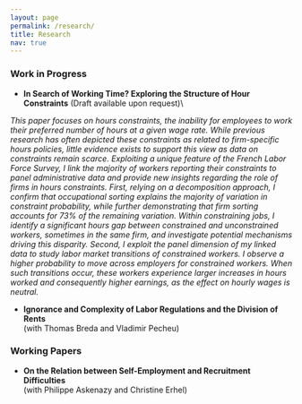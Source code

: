 ```yaml
---
layout: page
permalink: /research/
title: Research
nav: true
---
```


### Work in Progress
* **In Search of Working Time? Exploring the Structure of Hour Constraints** (Draft available upon request)\

_This paper focuses on hours constraints, the inability for employees to work their preferred number of hours at a given wage rate. While previous research has often depicted these constraints as related to firm-specific hours policies, little evidence exists to support this view as data on constraints remain scarce. Exploiting a unique feature of the French Labor Force Survey, I link the majority of workers reporting their constraints to panel administrative data and provide new insights regarding the role of firms in hours constraints. First, relying on a decomposition approach, I confirm that occupational sorting explains the majority of variation in constraint probability, while further demonstrating that firm sorting accounts for 73\% of the remaining variation. Within constraining jobs, I identify a significant hours gap between constrained and unconstrained workers, sometimes in the same firm, and investigate potential mechanisms driving this disparity. Second, I exploit the panel dimension of my linked data to study labor market transitions of constrained workers. I observe a higher probability to move across employers for constrained workers. When such transitions occur, these workers experience larger increases in hours worked and consequently higher earnings, as the effect on hourly wages is neutral._

* **Ignorance and Complexity of Labor Regulations and the Division of Rents**\
(with Thomas Breda and Vladimir Pecheu)

### Working Papers

* **On the Relation between Self-Employment and Recruitment Difficulties**\
(with Philippe Askenazy and Christine Erhel)

